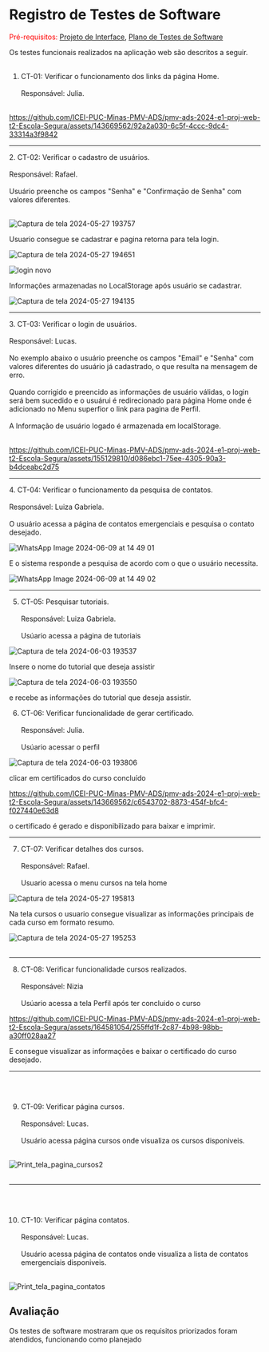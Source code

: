 # Registro de Testes de Software

<span style="color:red">Pré-requisitos: <a href="3-Projeto de Interface.md"> Projeto de Interface</a></span>, <a href="8-Plano de Testes de Software.md"> Plano de Testes de Software</a>

Os testes funcionais realizados na aplicação web são descritos a seguir.
<br><br>

1. CT-01: Verificar o funcionamento dos links da página Home.
<br><br>
Responsável: Julia.
<br><br>

https://github.com/ICEI-PUC-Minas-PMV-ADS/pmv-ads-2024-e1-proj-web-t2-Escola-Segura/assets/143669562/92a2a030-6c5f-4ccc-9dc4-33314a3f9842

<hr>
2. CT-02: Verificar o cadastro de usuários.
<br><br>
Responsável: Rafael.
<br><br>
Usuário preenche os campos "Senha" e "Confirmaçāo de Senha" com valores diferentes.
<br><br>

![Captura de tela 2024-05-27 193757](https://github.com/ICEI-PUC-Minas-PMV-ADS/pmv-ads-2024-e1-proj-web-t2-Escola-Segura/assets/164248210/1cfd7bd4-b107-4803-899d-0fa83e5223eb)


Usuario consegue se cadastrar e pagina retorna para tela login.

![Captura de tela 2024-05-27 194651](https://github.com/ICEI-PUC-Minas-PMV-ADS/pmv-ads-2024-e1-proj-web-t2-Escola-Segura/assets/164248210/57c2dafe-7650-482d-b8dc-146c7f135225)


![login novo](https://github.com/ICEI-PUC-Minas-PMV-ADS/pmv-ads-2024-e1-proj-web-t2-Escola-Segura/assets/164248210/62859c8f-cec0-40d7-a14c-029b83f7970d)


Informações armazenadas no LocalStorage após usuário se cadastrar.

![Captura de tela 2024-05-27 194135](https://github.com/ICEI-PUC-Minas-PMV-ADS/pmv-ads-2024-e1-proj-web-t2-Escola-Segura/assets/164248210/10a8d179-a3c2-4ca6-b2f4-b644330ac0d4)

<hr>
3. CT-03: Verificar o login de usuários.
<br><br>
Responsável: Lucas.
<br><br>
No exemplo abaixo o usuário preenche os campos "Email" e "Senha" com valores diferentes do usuário já cadastrado, o que resulta na mensagem de erro.
<br><br>
Quando corrigido e preencido as informações de usuário válidas, o login será bem sucedido e o usuárui é redirecionado para página Home onde é adicionado no Menu superfior o link para pagina de Perfil.
<br><br>
A Informação de usuário logado é armazenada em localStorage.
<br><br>


https://github.com/ICEI-PUC-Minas-PMV-ADS/pmv-ads-2024-e1-proj-web-t2-Escola-Segura/assets/155129810/d086ebc1-75ee-4305-90a3-b4dceabc2d75
<hr>
4. CT-04: Verificar o funcionamento da pesquisa de contatos.
<br><br>
Responsável: Luiza Gabriela.
<br><br>
O usuário acessa a página de contatos emergenciais e pesquisa o contato desejado.

![WhatsApp Image 2024-06-09 at 14 49 01](https://github.com/ICEI-PUC-Minas-PMV-ADS/pmv-ads-2024-e1-proj-web-t2-Escola-Segura/assets/143669562/36cf0e2f-2cba-46eb-a8a9-74468a286ed5)

E o sistema responde a pesquisa de acordo com o que o usuário necessita.

![WhatsApp Image 2024-06-09 at 14 49 02](https://github.com/ICEI-PUC-Minas-PMV-ADS/pmv-ads-2024-e1-proj-web-t2-Escola-Segura/assets/143669562/388fb24b-fa5e-4049-97eb-19266ae395f9)

<hr>

5. CT-05: Pesquisar tutoriais.
<br><br>
Responsável: Luiza Gabriela.
<br><br>
Usúario acessa a página de tutoriais

![Captura de tela 2024-06-03 193537](https://github.com/ICEI-PUC-Minas-PMV-ADS/pmv-ads-2024-e1-proj-web-t2-Escola-Segura/assets/164196514/95ba6003-1d6a-4eb9-9e80-b3c60a88d38b)

Insere o nome do tutorial que deseja assistir

![Captura de tela 2024-06-03 193550](https://github.com/ICEI-PUC-Minas-PMV-ADS/pmv-ads-2024-e1-proj-web-t2-Escola-Segura/assets/164196514/3d977c4a-ba62-415d-bed0-b656f8923885)

e recebe as informações do tutorial que deseja assistir.

6. CT-06: Verificar funcionalidade de gerar certificado.
<br><br>
Responsável: Julia.
<br><br>
Usúario acessar o perfil

![Captura de tela 2024-06-03 193806](https://github.com/ICEI-PUC-Minas-PMV-ADS/pmv-ads-2024-e1-proj-web-t2-Escola-Segura/assets/164196514/9b72e684-78f0-46f8-af25-0e4e1818e22a)

clicar em certificados do curso concluído

https://github.com/ICEI-PUC-Minas-PMV-ADS/pmv-ads-2024-e1-proj-web-t2-Escola-Segura/assets/143669562/c6543702-8873-454f-bfc4-f027440e63d8

o certificado é gerado e disponibilizado para baixar e imprimir.

<hr>

7. CT-07: Verificar detalhes dos cursos.
<br><br>
Responsável: Rafael.
<br><br>
Usuario acessa o menu cursos na tela home

![Captura de tela 2024-05-27 195813](https://github.com/ICEI-PUC-Minas-PMV-ADS/pmv-ads-2024-e1-proj-web-t2-Escola-Segura/assets/164248210/505c7b56-938c-4369-804e-39fff15e3368)

Na tela cursos o usuario consegue visualizar as informações principais de cada curso em formato resumo.


![Captura de tela 2024-05-27 195253](https://github.com/ICEI-PUC-Minas-PMV-ADS/pmv-ads-2024-e1-proj-web-t2-Escola-Segura/assets/164248210/8b9eb92c-d7aa-4b75-8fa5-2b31432b55da)
<br>
<br>
<hr>

8. CT-08: Verificar funcionalidade cursos realizados.
<br><br>
Responsável: Nizia
<br><br>
Usúario acessa a tela Perfil após ter concluido o curso


https://github.com/ICEI-PUC-Minas-PMV-ADS/pmv-ads-2024-e1-proj-web-t2-Escola-Segura/assets/164581054/255ffd1f-2c87-4b98-98bb-a30ff028aa27

E consegue visualizar as informações e baixar o certificado do curso desejado.

<hr>
<br><br>

9. CT-09: Verificar página cursos.
<br><br>
Responsável: Lucas.
<br><br>
Usuário acessa página cursos onde visualiza os cursos disponiveis.
<br><br>

![Print_tela_pagina_cursos2](https://github.com/ICEI-PUC-Minas-PMV-ADS/pmv-ads-2024-e1-proj-web-t2-Escola-Segura/assets/155129810/188a1f0c-2df4-4cce-a603-46a28594af01)
<br>
<br>
<hr>
<br><br>

10. CT-10: Verificar página contatos.
<br><br>
Responsável: Lucas.
<br><br>
Usuário acessa página de contatos onde visualiza a lista de contatos emergenciais disponiveis.
<br><br>

![Print_tela_pagina_contatos](https://github.com/ICEI-PUC-Minas-PMV-ADS/pmv-ads-2024-e1-proj-web-t2-Escola-Segura/assets/155129810/a16799c6-e6e7-456c-9e4d-1500ab31531a)


## Avaliação

Os testes de software mostraram que os requisitos priorizados foram atendidos, funcionando como planejado

